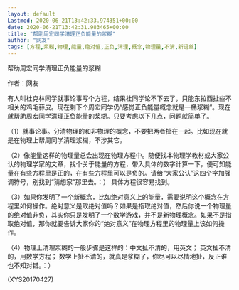 ```yaml
---
layout: default
Lastmod: 2020-06-21T13:42:33.974351+00:00
date: 2020-06-21T13:42:31.983465+00:00
title: "帮助周宏同学清理正负能量的浆糊"
author: "网友"
tags: [方程,浆糊,物理,能量,绝对值,正负,清理,概念,物理量,不清,新语丝]
---
```


帮助周宏同学清理正负能量的浆糊

作者：网友

有人叫杜克林同学就事论事写个方程，结果杜同学论不下去了，只能东拉西扯些不相关的鸡毛蒜皮。现在剩下个周宏同学仍“感觉正负能量概念就是一桶浆糊”。现在就帮助周宏同学清理正负能量的浆糊。只要考虑以下几点，问题就简单了。

（1）就事论事。分清物理的和非物理的概念，不要把两者扯在一起。比如现在就是在物理上帮周同学清理浆糊，不涉其它。

（2）像能量这样的物理量总会出现在物理方程中。随便找本物理学教材或大家公认的物理学家的文章，找个关于能量的方程，带入具体的数字计算一下，便可知能量在有些方程里是正的，在有些方程里可以是负的。请给“大家公认”这四个字加强调符号，别找到“猜想家”那里去。：） 具体方程很容易找到。

（3）如果你发明了一个新概念，比如绝对意义上的能量，需要说明这个概念在方程里如何操作。绝对意义是取绝对值吗？如果是指取绝对值，然后你说一个物理量的绝对值非负，其实你只是发明了一个数学游戏，并不是新物理概念。如果不是指取绝对值，那你就要告诉大家你的“绝对意义”在物理方程里的物理量上该如何操作。

（4）物理上清理浆糊的一般步骤是这样的：中文扯不清的，用英文； 英文扯不清的，用数学方程； 数学上扯不清的，就真是浆糊了，你尽可以尽情地扯，反正谁也不知对错。：）

(XYS20170427)

